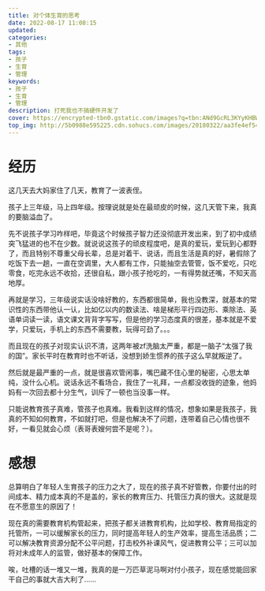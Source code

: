 ```yaml
---
title: 对个体生育的思考
date: 2022-08-17 11:08:15
updated:
categories: 
- 其他
tags: 
- 孩子
- 生育
- 管理
keywords:
- 孩子
- 生育
- 管理
description: 打死我也不搞硬件开发了
cover: https://encrypted-tbn0.gstatic.com/images?q=tbn:ANd9GcRL3KYyKHBWjBviEtoaCcve2LKWu4t1t5hCg_y2kzcEc0ob_toM4MFWZLEIaEW2oz8jUaU&usqp=CAU
top_img: http://5b0988e595225.cdn.sohucs.com/images/20180322/aa3fe4ef54c34215974b1bd7b90a30c3.png
---
```


# 经历

这几天去大妈家住了几天，教育了一波表侄。

孩子上三年级，马上四年级。按理说就是处在最顽皮的时候，这几天管下来，我真的要脑溢血了。

先不说孩子学习咋样吧，毕竟这个时候孩子智力还没彻底开发出来，到了初中成绩突飞猛进的也不在少数。就说说这孩子的顽皮程度吧，是真的爱玩，爱玩到心都野了，而且特别不尊重父母长辈，总是对着干、说话，而且生活是真的好，暑假除了吃饭下去一趟，一直在空调里，大人都有工作，只能抽空去管管，饭不爱吃，只吃零食，吃完永远不收拾，还很自私，跟小孩子抢吃的，一有得势就还嘴，不知天高地厚。

再就是学习，三年级说实话没啥好教的，东西都很简单，我也没教深，就基本的常识性的东西带他认一认，比如亿以内的数读法、啥是梯形平行四边形、乘除法、英语单词读一读，语文课文背背字写写，但是他的学习态度真的很差，基本就是不爱学，只爱玩，手机上的东西不需要教，玩得可劲了。。。

而且现在的孩子对现实认识不清，这两年被zf洗脑太严重，都是一脑子“太强了我的国”。家长平时在教育时也不听话，没想到娇生惯养的孩子这么早就叛逆了。

然后就是最严重的一点，就是很喜欢管闲事，嘴巴藏不住心里的秘密，心思太单纯，没什么心机。说话永远不看场合，我住了一礼拜，一点都没收拢的迹象，他妈妈有一次回去都十分生气，训斥了一顿也当没事一样。

只能说教育孩子真难，管孩子也真难。我看到这样的情况，想象如果是我孩子，我真的不知如何教育，不如就打吧，但是也解决不了问题，连带着自己心情也很不好，一看见就会心烦（表哥表嫂何尝不是呢？）。

# 感想

总算明白了年轻人生育孩子的压力之大了，现在的孩子真不好管教，你要付出的时间成本、精力成本真的不是盖的，家长的教育压力、托管压力真的很大。这就是现在不愿意生的原因了！

现在真的需要教育机构管起来，把孩子都关进教育机构，比如学校、教育局指定的托管所，一可以缓解家长的压力，同时提高年轻人的生产效率，提高生活品质；二可以解决教育资源分配不公平问题，打击校外补课风气，促进教育公平；三可以加将对未成年人的监管，做好基本的保障工作。

唉，吐槽的话一堆又一堆，我真的是一万匹草泥马啊对付小孩子，现在感觉能回家干自己的事就大吉大利了……